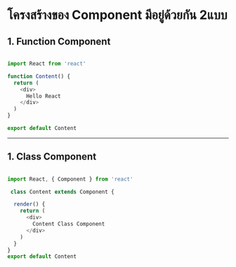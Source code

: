 # โครงสร้างของ  Component มีอยู่ด้วยกัน 2แบบ

## 1. Function Component

```javascript

import React from 'react'

function Content() {
  return (
    <div>
      Hello React
    </div>
  )
}

export default Content

```
---
## 1. Class Component
```javascript

import React, { Component } from 'react'

 class Content extends Component {

  render() {
    return (
      <div>
        Content Class Component
      </div>
    )
  }
}
export default Content

```